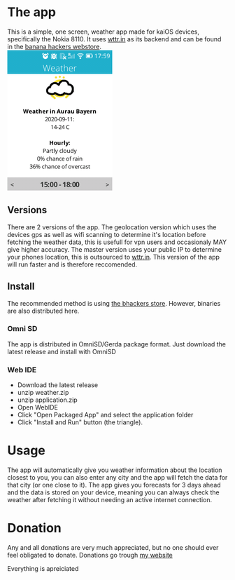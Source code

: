 # The app
This is a simple, one screen, weather app made for kaiOS devices, specifically the Nokia 8110. It uses [wttr.in](https://github.com/chubin/wttr.in) as its backend and can be found in the [banana hackers webstore](https://store.bananahackers.net/).  
![screenshot](2020-08-12-15-54-57.png)

## Versions
There are 2 versions of the app. The geolocation version which uses the devices gps as well as wifi scanning to determine it's location before fetching the weather data, this is usefull for vpn users and occasionaly MAY give higher accuracy. The master version uses your public IP to determine your phones location, this is outsourced to [wttr.in](https://github.com/chubin/wttr.in). This version of the app will run faster and is therefore reccomended.

## Install
The recommended method is using [the bhackers store](https://store.bananahackers.net/). However, binaries are also distributed here.

### Omni SD
The app is distributed in OmniSD/Gerda package format. Just download the latest release and install with OmniSD

### Web IDE
- Download the latest release
- unzip weather.zip
- unzip application.zip
- Open WebIDE
- Click "Open Packaged App" and select the application folder
- Click "Install and Run" button (the triangle).

# Usage
The app will automatically give you weather information about the location closest to you, you can also enter any city and the app will fetch the data for that city (or one close to it). The app gives you forecasts for 3 days ahead and the data is stored on your device, meaning you can always check the weather after fetching it without needing an active internet connection.


# Donation
Any and all donations are very much appreciated, but no one should ever feel obligated to donate.
Donations go trough [my website](https://twester.tk/ssg/donations.html)

Everything is apreiciated

